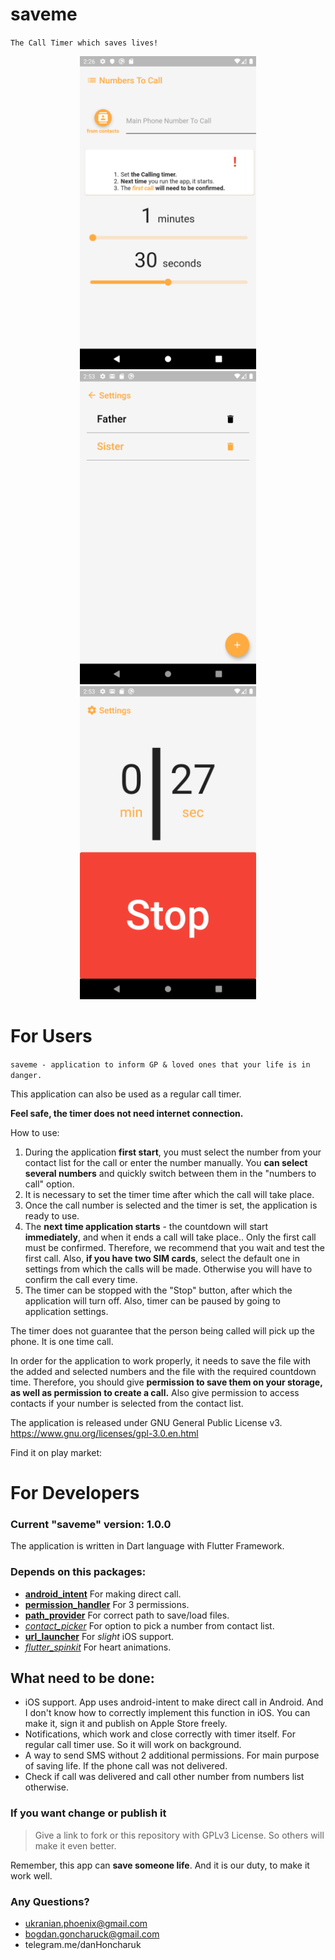 # saveme
`The Call Timer which saves lives!`
<div style="text-align:center" markdown="1">
<img width="282px" height="501px" src="https://github.com/bgoncharuck/saveme/blob/master/repo_assets/saveme_settings.png" />
<img width="282px" height="501px" src="https://github.com/bgoncharuck/saveme/blob/master/repo_assets/saveme_numberlist.png" />
<img width="282px" height="501px" src="https://github.com/bgoncharuck/saveme/blob/master/repo_assets/saveme_home.png" />
</div>

# For Users

`saveme - application to inform GP & loved ones that your life is in danger.`

This application can also be used as a regular call timer.

**Feel safe, the timer does not need internet connection.**

How to use:
1. During the application **first start**, you must select the number from your contact list for the call or enter the number manually.
You **can select several numbers** and quickly switch between them in the "numbers to call" option.
2. It is necessary to set the timer time after which the call will take place.
3. Once the call number is selected and the timer is set, the application is ready to use.
4. The **next time application starts** - the countdown will start **immediately**, and when it ends a call will take place..
Only the first call must be confirmed. Therefore, we recommend that you wait and test the first call.
Also, **if you have two SIM cards**, select the default one in settings from which the calls will be made. Otherwise you will have to confirm the call every time.
5. The timer can be stopped with the "Stop" button, after which the application will turn off. Also, timer can be paused by going to application settings.

The timer does not guarantee that the person being called will pick up the phone.
It is one time call.

In order for the application to work properly, it needs to save the file with the added and selected numbers and the file with the required countdown time.
Therefore, you should give **permission to save them on your storage, as well as permission to create a call.**
Also give permission to access contacts if your number is selected from the contact list.

The application is released under GNU General Public License v3.
https://www.gnu.org/licenses/gpl-3.0.en.html

Find it on play market:

# For Developers
### Current "saveme" version: 1.0.0
The application is written in Dart language with Flutter Framework.

### Depends on this packages:
- [**android_intent**](https://pub.dev/packages/android_intent)
For making direct call.
- [**permission_handler**](https://pub.dev/packages/permission_handler)
For 3 permissions.
- [**path_provider**](https://pub.dev/packages/path_provider) For correct path to save/load files.
- [*contact_picker*](https://pub.dev/packages/contact_picker) For option to pick a number from contact list.
- [**url_launcher**](https://pub.dev/packages/url_launcher) For *slight* iOS support.
- [*flutter_spinkit*](https://pub.dev/packages/flutter_spinkit) For heart animations.

## What need to be done:
- iOS support.
App uses android-intent to make direct call in Android. And I don't know how to correctly implement this function in iOS.
You can make it, sign it and publish on Apple Store freely.
- Notifications, which work and close correctly with timer itself. For regular call timer use. So it will work on background.
- A way to send SMS without 2 additional permissions. For main purpose of saving life. If the phone call was not delivered.
- Check if call was delivered and call other number from numbers list otherwise.

### If you want change or publish it

>Give a link to fork or this repository with GPLv3 License. So others will make it even better.

Remember, this app can **save someone life**.
And it is our duty, to make it work well.

### Any Questions?
- ukranian.phoenix@gmail.com
- bogdan.goncharuck@gmail.com
- telegram.me/danHoncharuk
